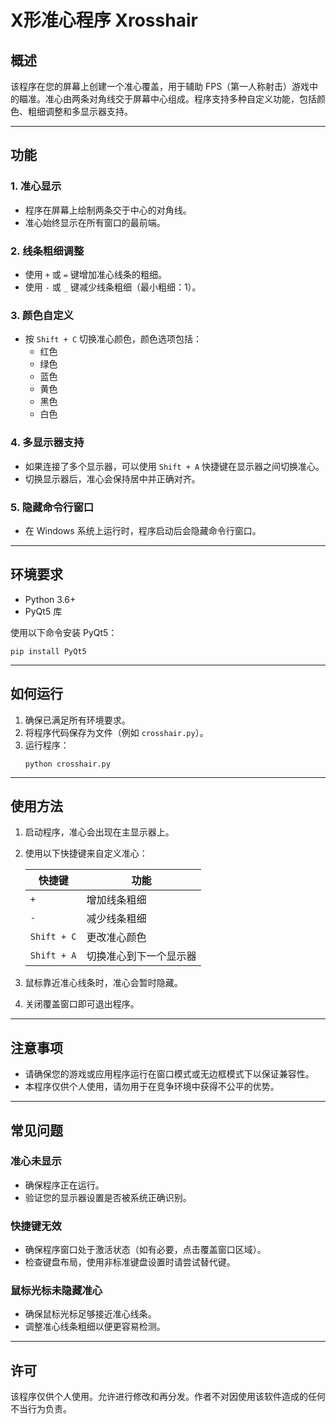 # X形准心程序 Xrosshair

## 概述
该程序在您的屏幕上创建一个准心覆盖，用于辅助 FPS（第一人称射击）游戏中的瞄准。准心由两条对角线交于屏幕中心组成。程序支持多种自定义功能，包括颜色、粗细调整和多显示器支持。

---

## 功能

### 1. **准心显示**
- 程序在屏幕上绘制两条交于中心的对角线。
- 准心始终显示在所有窗口的最前端。

### 2. **线条粗细调整**
- 使用 `+` 或 `=` 键增加准心线条的粗细。
- 使用 `-` 或 `_` 键减少线条粗细（最小粗细：1）。

### 3. **颜色自定义**
- 按 `Shift + C` 切换准心颜色，颜色选项包括：
  - 红色
  - 绿色
  - 蓝色
  - 黄色
  - 黑色
  - 白色

### 4. **多显示器支持**
- 如果连接了多个显示器，可以使用 `Shift + A` 快捷键在显示器之间切换准心。
- 切换显示器后，准心会保持居中并正确对齐。


### 5. **隐藏命令行窗口**
- 在 Windows 系统上运行时，程序启动后会隐藏命令行窗口。

---

## 环境要求
- Python 3.6+
- PyQt5 库

使用以下命令安装 PyQt5：
```
pip install PyQt5
```

---

## 如何运行
1. 确保已满足所有环境要求。
2. 将程序代码保存为文件（例如 `crosshair.py`）。
3. 运行程序：
   ```
   python crosshair.py
   ```

---

## 使用方法
1. 启动程序，准心会出现在主显示器上。
2. 使用以下快捷键来自定义准心：

   | 快捷键          | 功能                                 |
   |-----------------|-------------------------------------|
   | `+`       | 增加线条粗细                        |
   | `-`       | 减少线条粗细                        |
   | `Shift + C`     | 更改准心颜色                        |
   | `Shift + A`     | 切换准心到下一个显示器              |

3. 鼠标靠近准心线条时，准心会暂时隐藏。
4. 关闭覆盖窗口即可退出程序。

---

## 注意事项
- 请确保您的游戏或应用程序运行在窗口模式或无边框模式下以保证兼容性。
- 本程序仅供个人使用，请勿用于在竞争环境中获得不公平的优势。

---

## 常见问题

### 准心未显示
- 确保程序正在运行。
- 验证您的显示器设置是否被系统正确识别。

### 快捷键无效
- 确保程序窗口处于激活状态（如有必要，点击覆盖窗口区域）。
- 检查键盘布局，使用非标准键盘设置时请尝试替代键。

### 鼠标光标未隐藏准心
- 确保鼠标光标足够接近准心线条。
- 调整准心线条粗细以便更容易检测。

---

## 许可
该程序仅供个人使用。允许进行修改和再分发。作者不对因使用该软件造成的任何不当行为负责。

